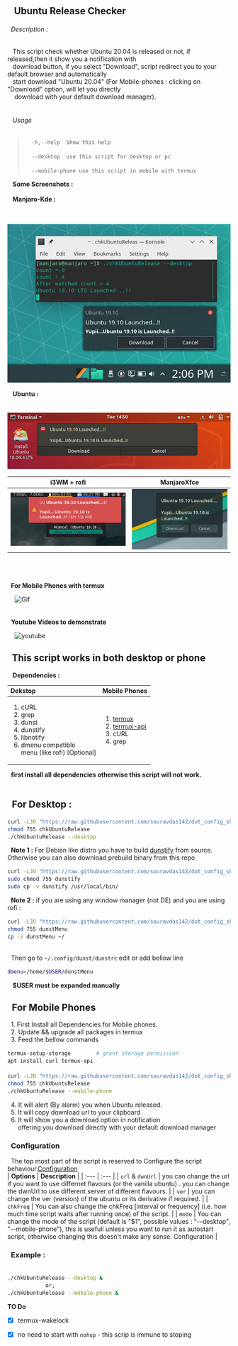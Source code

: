 ## <br/><br/>&nbsp;&nbsp;&nbsp;Ubuntu Release Checker

###### &nbsp;&nbsp;Description : 
<p>
			&nbsp;&nbsp;&nbsp;This script check whether Ubuntu 20.04 is released or not, if released,then it show you a notification with <br /> &nbsp;&nbsp;&nbsp;download button, if you select "Download", script redirect you to your default browser and automatically <br />&nbsp;&nbsp;&nbsp;start download "Ubuntu 20.04" (For Mobile-phones : clicking on "Download" option, will let you directly<br/>&nbsp;&nbsp;&nbsp; download with your default download manager). <br />&nbsp;&nbsp;&nbsp;
</p>

###### &nbsp;&nbsp;&nbsp;Usage 

>	    -h,--help  Show this help
>
>		--desktop  use this script for desktop or pc
>
>		--mobile-phone use this script in mobile with termux

&nbsp;&nbsp;&nbsp;**Some Screenshots :**<br/><br/>
&nbsp;&nbsp;&nbsp;**Manjaro-Kde :**<br/><br/>

&nbsp;&nbsp;&nbsp;&nbsp; ![Manaro-Kde](https://github.com/souravdas142/dot_config_shell_files/blob/master/scripts/Ubuntu/images/manjarokde.png)

&nbsp;&nbsp;&nbsp;**Ubuntu :**<br/><br/>
&nbsp;&nbsp;&nbsp;&nbsp; ![Ubuntu](https://github.com/souravdas142/dot_config_shell_files/blob/master/scripts/Ubuntu/images/ubuntu.png)

 **i3WM + rofi**	|	**ManjaroXfce**
:-------------------------------:|:--------------------------:
 ![i3wm](https://github.com/souravdas142/dot_config_shell_files/blob/master/scripts/Ubuntu/images/i3wm.jpg)	|  ![ManjaroXfce](https://github.com/souravdas142/dot_config_shell_files/blob/master/scripts/Ubuntu/images/manjaroXfce.jpg)

<br/><br/><br/>
&nbsp;&nbsp;**For Mobile Phones with termux**<br/>

&nbsp;&nbsp;&nbsp; ![Gif](mobilePhonesGif)
<br/><br/><br/>
&nbsp;&nbsp;**Youtube Videos to demonstrate**<br/>

&nbsp;&nbsp;&nbsp; ![youtube](Yutubevideos)


## &nbsp;&nbsp;This script works in both desktop or phone

&nbsp;&nbsp;&nbsp;**Dependencies :**

|  **Dekstop**	| **Mobile Phones** |
|	  :---      |		:---	    |
|  <ol><li>cURL</li><li>grep</li><li>dunst</li><li>dunstify</li><li>libnotify</li><li>dmenu compatible<br/> menu (like rofi) [Optional]</li></ol>	|	<ol><li>[termux](https://f-droid.org/en/packages/com.termux/)</li><li>[termux-api](https://f-droid.org/en/packages/com.termux.api/)</li><li>cURL</li><li>grep</li></ol>	|

&nbsp;&nbsp;**first install all dependencies otherwise this script will not work.**<br/><br/>

## &nbsp;&nbsp;For Desktop :
```bash
curl -LJO "https://raw.githubusercontent.com/souravdas142/dot_config_shell_files/master/scripts/Ubuntu/chkUbuntuRelease"
chmod 755 chkUbuntuRelease
./chkUbuntuRelease --desktop
```
&nbsp;&nbsp;**Note 1 :** For Debian like distro you have to build [dunstify](https://github.com/dunst-project/dunst/wiki/Installation) from source. Otherwise you can also download prebuild binary from this repo
```bash
curl -LJO "https://raw.githubusercontent.com/souravdas142/dot_config_shell_files/master/scripts/Ubuntu/dunstify"
sudo chmod 755 dunstify
sudo cp -v dunstify /usr/local/bin/
```

&nbsp;&nbsp;**Note 2 :** if you are using any window manager (not DE) and you are using rofi :

```bash
curl -LJO "https://raw.githubusercontent.com/souravdas142/dot_config_shell_files/master/scripts/Ubuntu/dunstDmenu"
chmod 755 dunstMenu
cp -v dunstMenu ~/
```
<br/> &nbsp;&nbsp;Then go to `~/.config/dunst/dunstrc` edit or add bellow line
```bash
dmenu=/home/$USER/dunstMenu
```
 &nbsp;&nbsp; **$USER must be expanded manually**

## &nbsp;&nbsp;For Mobile Phones
&nbsp;&nbsp;1. First Install all Dependencies for Mobile phones.<br/>
&nbsp;&nbsp;2. Update && upgrade all packages in termux<br/>
&nbsp;&nbsp;3. Feed the bellow commands 
```bash
termux-setup-storage    	# grant storage permission
apt install curl termux-api

curl -LJO "https://raw.githubusercontent.com/souravdas142/dot_config_shell_files/master/scripts/Ubuntu/chkUbuntuRelease"
chmod 755 chkUbuntuRelease
./chkUbuntuRelease --mobile-phone
```
&nbsp;&nbsp;4. It will alert (By alarm) you when Ubuntu released.<br/>
&nbsp;&nbsp;5. It will copy download url to your clipboard<br/>
&nbsp;&nbsp;6. It will show you a download option in notification<br/>
&nbsp;&nbsp;&nbsp;&nbsp;&nbsp; offering you download directly with your default download manager<br/>

### &nbsp;&nbsp;**Configuration**<br/>
&nbsp;&nbsp;The top most part of the script is reserved to Configure the script behaviour.[Configuration](https://github.com/souravdas142/dot_config_shell_files/blob/c821a7b80eb9f6d0b18e6e704c2c9f25c6de7230/scripts/Ubuntu/chkUbuntuRelease#L2-L14) <br/>
|	**Options**	| **Description** |
|	:---				|		:---	  |
|	`url` & `dwnUrl` | you can change the url if you want to use differnet flavours (or the vanilla ubuntu) . you can change the dwnUrl to use different server of different flavours. |
|	`ver`		|	you can change the ver (version) of the ubuntu or its derivative if required.	|
|	`chkFreq`	|	You can also change the chkFreq [interval or frequency] (i.e. how much time script waits after running once) of the script.  |
|	`mode`		|	You can change the mode of the script (default is "$1", possible values : "--desktop", "--mobile-phone"), this is usefull unless you want to run it as autostart script, otherwise changing this doesn't make any sense. Configuration |


### &nbsp;&nbsp;Example : <br/>
```bash

./chkUbuntuRelease --desktop & 
			or,
./chkUbuntuRelease --mobile-phone &

```

	
**TO Do**<br/>
- [x] termux-wakelock
- [x] no need to start with `nohup` - this scrip is immune to stoping

